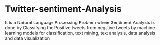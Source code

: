 # Twitter-sentiment-Analysis
It is a Natural Language Processing Problem where Sentiment Analysis is done by Classifying the Positive tweets from negative tweets by machine learning models for classification, text mining, text analysis, data analysis and data visualization
